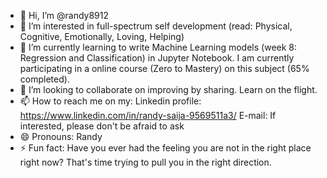 - 👋 Hi, I’m @randy8912
- 👀 I’m interested in full-spectrum self development (read: Physical, Cognitive, Emotionally, Loving, Helping)
- 🌱 I’m currently learning to write Machine Learning models (week 8: Regression and Classification) in Jupyter Notebook. I am currently participating in a online course (Zero to Mastery) on this subject (65% completed).
- 💞️ I’m looking to collaborate on improving by sharing. Learn on the flight.
- 📫 How to reach me on my:
      Linkedin profile: https://www.linkedin.com/in/randy-saija-9569511a3/
      E-mail: If interested, please don't be afraid to ask
- 😄 Pronouns: Randy
- ⚡ Fun fact: Have you ever had the feeling you are not in the right place right now? That's time trying to pull you in the right direction.

<!---
randy8912/randy8912 is a ✨ special ✨ repository because its `README.md` (this file) appears on your GitHub profile.
You can click the Preview link to take a look at your changes.
--->
